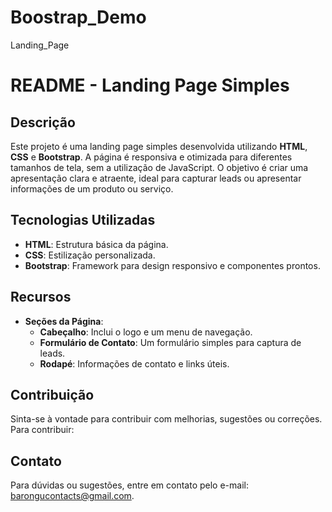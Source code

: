# Boostrap_Demo
 Landing_Page

 # README - Landing Page Simples

## Descrição

Este projeto é uma landing page simples desenvolvida utilizando **HTML**, **CSS** e **Bootstrap**. A página é responsiva e otimizada para diferentes tamanhos de tela, sem a utilização de JavaScript. O objetivo é criar uma apresentação clara e atraente, ideal para capturar leads ou apresentar informações de um produto ou serviço.

## Tecnologias Utilizadas

- **HTML**: Estrutura básica da página.
- **CSS**: Estilização personalizada.
- **Bootstrap**: Framework para design responsivo e componentes prontos.

## Recursos

- **Seções da Página**:
  - **Cabeçalho**: Inclui o logo e um menu de navegação.
  - **Formulário de Contato**: Um formulário simples para captura de leads.
  - **Rodapé**: Informações de contato e links úteis.


## Contribuição

Sinta-se à vontade para contribuir com melhorias, sugestões ou correções. Para contribuir:

## Contato

Para dúvidas ou sugestões, entre em contato pelo e-mail: barongucontacts@gmail.com.

